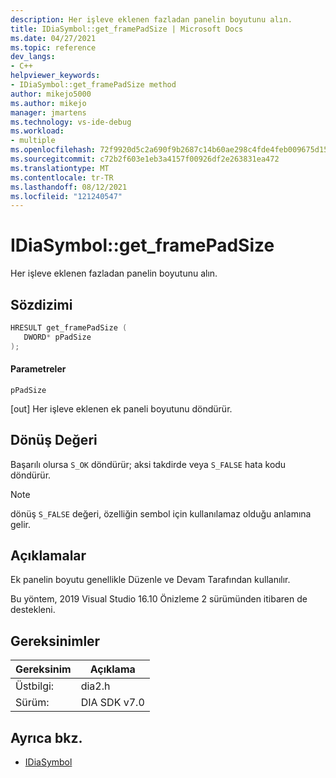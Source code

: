 ```yaml
---
description: Her işleve eklenen fazladan panelin boyutunu alın.
title: IDiaSymbol::get_framePadSize | Microsoft Docs
ms.date: 04/27/2021
ms.topic: reference
dev_langs:
- C++
helpviewer_keywords:
- IDiaSymbol::get_framePadSize method
author: mikejo5000
ms.author: mikejo
manager: jmartens
ms.technology: vs-ide-debug
ms.workload:
- multiple
ms.openlocfilehash: 72f9920d5c2a690f9b2687c14b60ae298c4fde4feb009675d157e7158cdd5e30
ms.sourcegitcommit: c72b2f603e1eb3a4157f00926df2e263831ea472
ms.translationtype: MT
ms.contentlocale: tr-TR
ms.lasthandoff: 08/12/2021
ms.locfileid: "121240547"
---
```

# <a name="idiasymbolget_framepadsize"></a>IDiaSymbol::get_framePadSize

Her işleve eklenen fazladan panelin boyutunu alın.

## <a name="syntax"></a>Sözdizimi

```C++
HRESULT get_framePadSize ( 
   DWORD* pPadSize
);
```

#### <a name="parameters"></a>Parametreler

 `pPadSize`

[out] Her işleve eklenen ek paneli boyutunu döndürür.

## <a name="return-value"></a>Dönüş Değeri

 Başarılı olursa `S_OK` döndürür; aksi takdirde veya `S_FALSE` hata kodu döndürür.

> [!NOTE]
> dönüş `S_FALSE` değeri, özelliğin sembol için kullanılamaz olduğu anlamına gelir.

## <a name="remarks"></a>Açıklamalar

Ek panelin boyutu genellikle Düzenle ve Devam Tarafından kullanılır.

Bu yöntem, 2019 Visual Studio 16.10 Önizleme 2 sürümünden itibaren de destekleni.

## <a name="requirements"></a>Gereksinimler

|Gereksinim|Açıklama|
|-----------------|-----------------|
|Üstbilgi:|dia2.h|
|Sürüm:|DIA SDK v7.0|

## <a name="see-also"></a>Ayrıca bkz.
- [IDiaSymbol](../../debugger/debug-interface-access/idiasymbol.md)
